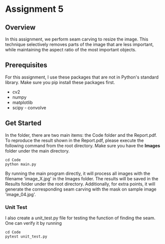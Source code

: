 # Assignment 5

## Overview
In this assignment, we perform seam carving to resize the image. This technique selectively removes parts of the image that are less important, while maintaining the aspect ratio of the most important objects.

## Prerequisites
For this assignment, I use these packages that are not in Python's standard library. Make sure you pip install these packages first.
* cv2
* numpy
* matplotlib
* scipy - convolve

## Get Started
In the folder, there are two main items: the Code folder and the Report.pdf. To reproduce the result shown in the Report.pdf, please execute the following command from the root directory. Make sure you have the **Images** folder under the main directory. 

```
cd Code
python main.py 
```
By running the main program directly, it will process all images with the filename 'image_X.jpg' in the Images folder. The results will be saved in the Results folder under the root directory. Additionally, for extra points, it will generate the corresponding seam carving with the mask on sample image 'image_04.jpg'.


### Unit Test
I also create a unit_test.py file for testing the function of finding the seam. One can verify it by running
```
cd Code
pytest unit_test.py 
```
